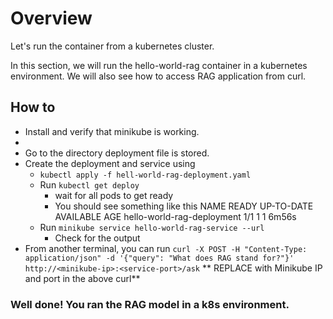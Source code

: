 # Overview

Let's run the container from a kubernetes cluster.

In this section, we will run the hello-world-rag container in a kubernetes environment. 
We will also see how to access RAG application from curl.

## How to 

- Install and verify that minikube is working. 
- 
- Go to the directory deployment file is stored.
- Create the deployment and service using 
    - `kubectl apply -f hell-world-rag-deployment.yaml`
    - Run `kubectl get deploy`
      - wait for all pods to get ready
      - You should see something like this
          NAME                         READY   UP-TO-DATE   AVAILABLE   AGE
          hello-world-rag-deployment   1/1     1            1           6m56s
    - Run `minikube service hello-world-rag-service --url`
      - Check for the output
- From another  terminal, you can run `curl -X POST -H "Content-Type: application/json" -d '{"query": "What does RAG stand for?"}' http://<minikube-ip>:<service-port>/ask`
** REPLACE with Minikube IP and port in the above curl**

### Well done! You ran the RAG model in a k8s environment.